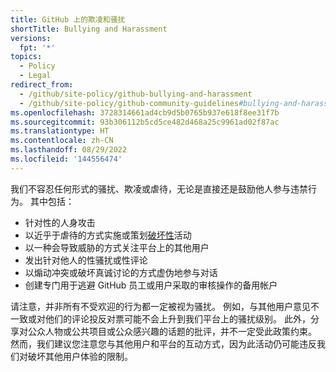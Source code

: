 ```yaml
---
title: GitHub 上的欺凌和骚扰
shortTitle: Bullying and Harassment
versions:
  fpt: '*'
topics:
  - Policy
  - Legal
redirect_from:
  - /github/site-policy/github-bullying-and-harassment
  - /github/site-policy/github-community-guidelines#bullying-and-harassment
ms.openlocfilehash: 3728314661ad4cb9d5b0765b937e618f8ee31f7b
ms.sourcegitcommit: 93b306112b5cd5ce482d468a25c9961ad02f87ac
ms.translationtype: HT
ms.contentlocale: zh-CN
ms.lasthandoff: 08/29/2022
ms.locfileid: '144556474'
---
```

我们不容忍任何形式的骚扰、欺凌或虐待，无论是直接还是鼓励他人参与违禁行为。 其中包括：

- 针对性的人身攻击
- 以近乎于虐待的方式实施或策划[破坏性](/github/site-policy/github-disrupting-the-experience-of-other-users)活动
- 以一种会导致威胁的方式关注平台上的其他用户
- 发出针对他人的性骚扰或性评论
- 以煽动冲突或破坏真诚讨论的方式虚伪地参与对话
- 创建专门用于逃避 GitHub 员工或用户采取的审核操作的备用帐户

请注意，并非所有不受欢迎的行为都一定被视为骚扰。 例如，与其他用户意见不一致或对他们的评论投反对票可能不会上升到我们平台上的骚扰级别。 此外，分享对公众人物或公共项目或公众感兴趣的话题的批评，并不一定受此政策约束。 然而，我们建议您注意您与其他用户和平台的互动方式，因为此活动仍可能违反我们对破坏其他用户体验的限制。
